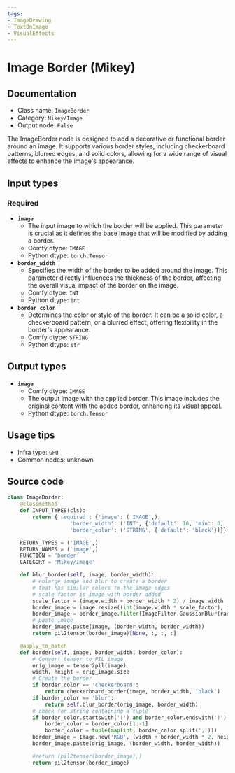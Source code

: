 ```yaml
---
tags:
- ImageDrawing
- TextOnImage
- VisualEffects
---
```


# Image Border (Mikey)
## Documentation
- Class name: `ImageBorder`
- Category: `Mikey/Image`
- Output node: `False`

The ImageBorder node is designed to add a decorative or functional border around an image. It supports various border styles, including checkerboard patterns, blurred edges, and solid colors, allowing for a wide range of visual effects to enhance the image's appearance.
## Input types
### Required
- **`image`**
    - The input image to which the border will be applied. This parameter is crucial as it defines the base image that will be modified by adding a border.
    - Comfy dtype: `IMAGE`
    - Python dtype: `torch.Tensor`
- **`border_width`**
    - Specifies the width of the border to be added around the image. This parameter directly influences the thickness of the border, affecting the overall visual impact of the border on the image.
    - Comfy dtype: `INT`
    - Python dtype: `int`
- **`border_color`**
    - Determines the color or style of the border. It can be a solid color, a checkerboard pattern, or a blurred effect, offering flexibility in the border's appearance.
    - Comfy dtype: `STRING`
    - Python dtype: `str`
## Output types
- **`image`**
    - Comfy dtype: `IMAGE`
    - The output image with the applied border. This image includes the original content with the added border, enhancing its visual appeal.
    - Python dtype: `torch.Tensor`
## Usage tips
- Infra type: `GPU`
- Common nodes: unknown


## Source code
```python
class ImageBorder:
    @classmethod
    def INPUT_TYPES(cls):
        return {'required': {'image': ('IMAGE',),
                    'border_width': ('INT', {'default': 10, 'min': 0, 'max': 1000}),
                    'border_color': ('STRING', {'default': 'black'})}}

    RETURN_TYPES = ('IMAGE',)
    RETURN_NAMES = ('image',)
    FUNCTION = 'border'
    CATEGORY = 'Mikey/Image'

    def blur_border(self, image, border_width):
        # enlarge image and blur to create a border
        # that has similar colors to the image edges
        # scale factor is image with border added
        scale_factor = (image.width + border_width * 2) / image.width
        border_image = image.resize((int(image.width * scale_factor), int(image.height * scale_factor)))
        border_image = border_image.filter(ImageFilter.GaussianBlur(radius=border_width * 0.5))
        # paste image
        border_image.paste(image, (border_width, border_width))
        return pil2tensor(border_image)[None, :, :, :]

    @apply_to_batch
    def border(self, image, border_width, border_color):
        # Convert tensor to PIL image
        orig_image = tensor2pil(image)
        width, height = orig_image.size
        # Create the border
        if border_color == 'checkerboard':
            return checkerboard_border(image, border_width, 'black')
        if border_color == 'blur':
            return self.blur_border(orig_image, border_width)
        # check for string containing a tuple
        if border_color.startswith('(') and border_color.endswith(')'):
            border_color = border_color[1:-1]
            border_color = tuple(map(int, border_color.split(',')))
        border_image = Image.new('RGB', (width + border_width * 2, height + border_width * 2), border_color)
        border_image.paste(orig_image, (border_width, border_width))

        #return (pil2tensor(border_image),)
        return pil2tensor(border_image)

```
